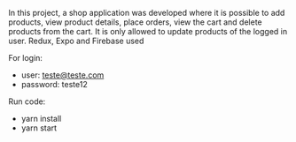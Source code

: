 In this project, a shop application was developed where it is possible to add products, view product details, place orders, view the cart and delete products from the cart. It is only allowed to update products of the logged in user.
Redux, Expo and Firebase used

For login: 
- user: teste@teste.com 
- password: teste12

Run code:
- yarn install
- yarn start
